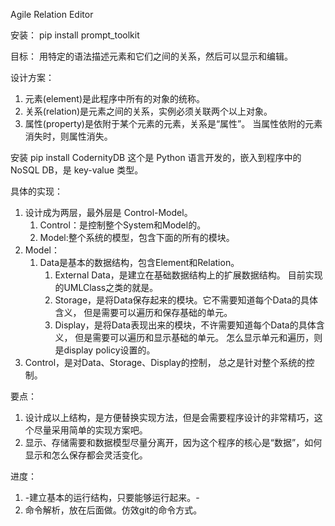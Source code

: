 Agile Relation Editor

安装：
pip install prompt_toolkit

目标：
  用特定的语法描述元素和它们之间的关系，然后可以显示和编辑。
  
设计方案：
1. 元素(element)是此程序中所有的对象的统称。
1. 关系(relation)是元素之间的关系，实例必须关联两个以上对象。
1. 属性(property)是依附于某个元素的元素，关系是“属性”。
  当属性依附的元素消失时，则属性消失。
  
安装
pip install CodernityDB
这个是 Python 语言开发的，嵌入到程序中的NoSQL DB，是 key-value 类型。
   
具体的实现：
1. 设计成为两层，最外层是 Control-Model。
    1. Control：是控制整个System和Model的。
    1. Model:整个系统的模型，包含下面的所有的模块。
1. Model：
    1. Data是基本的数据结构，包含Element和Relation。
        1. External Data，是建立在基础数据结构上的扩展数据结构。
           目前实现的UMLClass之类的就是。
        1. Storage，是将Data保存起来的模块。它不需要知道每个Data的具体含义，
           但是需要可以遍历和保存基础的单元。
        1. Display，是将Data表现出来的模块，不许需要知道每个Data的具体含义，
           但是需要可以遍历和显示基础的单元。
           怎么显示单元和遍历，则是display policy设置的。
1. Control，是对Data、Storage、Display的控制，
   总之是针对整个系统的控制。

要点：   
1. 设计成以上结构，是方便替换实现方法，但是会需要程序设计的非常精巧，这个尽量采用简单的实现方案吧。
1. 显示、存储需要和数据模型尽量分离开，因为这个程序的核心是“数据”，如何显示和怎么保存都会灵活变化。

进度：
1. -建立基本的运行结构，只要能够运行起来。-
2. 命令解析，放在后面做。仿效git的命令方式。

